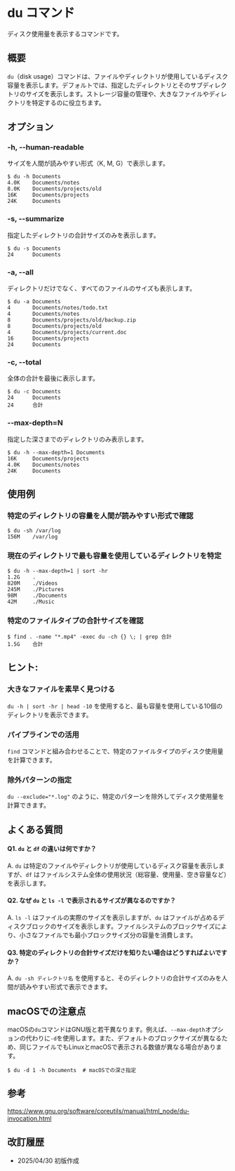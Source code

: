 # du コマンド

ディスク使用量を表示するコマンドです。

## 概要

`du`（disk usage）コマンドは、ファイルやディレクトリが使用しているディスク容量を表示します。デフォルトでは、指定したディレクトリとそのサブディレクトリのサイズを表示します。ストレージ容量の管理や、大きなファイルやディレクトリを特定するのに役立ちます。

## オプション

### **-h, --human-readable**

サイズを人間が読みやすい形式（K, M, G）で表示します。

```console
$ du -h Documents
4.0K    Documents/notes
8.0K    Documents/projects/old
16K     Documents/projects
24K     Documents
```

### **-s, --summarize**

指定したディレクトリの合計サイズのみを表示します。

```console
$ du -s Documents
24      Documents
```

### **-a, --all**

ディレクトリだけでなく、すべてのファイルのサイズも表示します。

```console
$ du -a Documents
4       Documents/notes/todo.txt
4       Documents/notes
8       Documents/projects/old/backup.zip
8       Documents/projects/old
4       Documents/projects/current.doc
16      Documents/projects
24      Documents
```

### **-c, --total**

全体の合計を最後に表示します。

```console
$ du -c Documents
24      Documents
24      合計
```

### **--max-depth=N**

指定した深さまでのディレクトリのみ表示します。

```console
$ du -h --max-depth=1 Documents
16K     Documents/projects
4.0K    Documents/notes
24K     Documents
```

## 使用例

### 特定のディレクトリの容量を人間が読みやすい形式で確認

```console
$ du -sh /var/log
156M    /var/log
```

### 現在のディレクトリで最も容量を使用しているディレクトリを特定

```console
$ du -h --max-depth=1 | sort -hr
1.2G    .
820M    ./Videos
245M    ./Pictures
98M     ./Documents
42M     ./Music
```

### 特定のファイルタイプの合計サイズを確認

```console
$ find . -name "*.mp4" -exec du -ch {} \; | grep 合計
1.5G    合計
```

## ヒント:

### 大きなファイルを素早く見つける

`du -h | sort -hr | head -10` を使用すると、最も容量を使用している10個のディレクトリを表示できます。

### パイプラインでの活用

`find` コマンドと組み合わせることで、特定のファイルタイプのディスク使用量を計算できます。

### 除外パターンの指定

`du --exclude="*.log"` のように、特定のパターンを除外してディスク使用量を計算できます。

## よくある質問

#### Q1. `du` と `df` の違いは何ですか？
A. `du` は特定のファイルやディレクトリが使用しているディスク容量を表示しますが、`df` はファイルシステム全体の使用状況（総容量、使用量、空き容量など）を表示します。

#### Q2. なぜ `du` と `ls -l` で表示されるサイズが異なるのですか？
A. `ls -l` はファイルの実際のサイズを表示しますが、`du` はファイルが占めるディスクブロックのサイズを表示します。ファイルシステムのブロックサイズにより、小さなファイルでも最小ブロックサイズ分の容量を消費します。

#### Q3. 特定のディレクトリの合計サイズだけを知りたい場合はどうすればよいですか？
A. `du -sh ディレクトリ名` を使用すると、そのディレクトリの合計サイズのみを人間が読みやすい形式で表示できます。

## macOSでの注意点

macOSの`du`コマンドはGNU版と若干異なります。例えば、`--max-depth`オプションの代わりに`-d`を使用します。また、デフォルトのブロックサイズが異なるため、同じファイルでもLinuxとmacOSで表示される数値が異なる場合があります。

```console
$ du -d 1 -h Documents  # macOSでの深さ指定
```

## 参考

https://www.gnu.org/software/coreutils/manual/html_node/du-invocation.html

## 改訂履歴

- 2025/04/30 初版作成